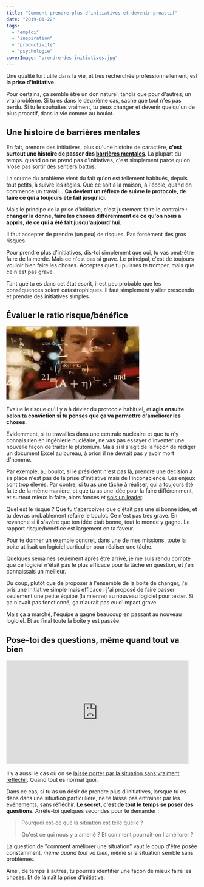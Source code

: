 ```yaml
---
title: "Comment prendre plus d'initiatives et devenir proactif"
date: "2019-01-22"
tags:
  - "emploi"
  - "inspiration"
  - "productivite"
  - "psychologie"
coverImage: "prendre-des-initiatives.jpg"
---
```


Une qualité fort utile dans la vie, et très recherchée professionnellement, est **la prise d'initiative**.

Pour certains, ça semble être un don naturel, tandis que pour d'autres, un vrai problème. Si tu es dans le deuxième cas, sache que tout n'es pas perdu. Si tu le souhaites vraiment, tu peux changer et devenir quelqu'un de plus proactif, dans la vie comme au boulot. <!--more-->

## Une histoire de barrières mentales

En fait, prendre des initiatives, plus qu'une histoire de caractère, **c'est surtout une histoire de passer des [barrières mentales](https://tobal.fr/petite-confidence-sur-la-confiance-en-soi/)**. La plupart du temps. quand on ne prend pas d'initiatives, c'est simplement parce qu'on n'ose pas sortir des sentiers battus.

La source du problème vient du fait qu'on est tellement habitués, depuis tout petits, à suivre les règles. Que ce soit à la maison, à l'école, quand on commence un travail... **Ça devient un réflexe de suivre le protocole, de faire ce qui a toujours été fait jusqu'ici**.

Mais le principe de la prise d'initiative, c'est justement faire le contraire : **changer la donne, faire les choses différemment de ce qu'on nous a appris, de ce qui a été fait jusqu'aujourd'hui**.

Il faut accepter de prendre (un peu) de risques. Pas forcément des gros risques.

Pour prendre plus d'initiatives, dis-toi simplement que oui, tu vas peut-être faire de la merde. Mais ce n'est pas si grave. Le principal, c'est de toujours vouloir bien faire les choses. Acceptes que tu puisses te tromper, mais que ce n'est pas grave.

Tant que tu es dans cet état esprit, il est peu probable que les conséquences soient catastrophiques. Il faut simplement y aller crescendo et prendre des initiatives simples.

## Évaluer le ratio risque/bénéfice

![](images/calcul-decisions.gif)

Évalue le risque qu'il y a à dévier du protocole habituel, et **agis ensuite selon ta conviction si tu penses que ça va permettre d'améliorer les choses**.

Évidemment, si tu travailles dans une centrale nucléaire et que tu n'y connais rien en ingénierie nucléaire, ne vas pas essayer d'inventer une nouvelle façon de traiter le plutonium. Mais si il s'agit de la façon de rédiger un document Excel au bureau, à priori il ne devrait pas y avoir mort d'homme.

Par exemple, au boulot, si le président n'est pas là, prendre une décision à sa place n'est pas de la prise d'initiative mais de l'inconscience. Les enjeux sont trop élevés. Par contre, si tu as une tâche à réaliser, qui a toujours été faite de la même manière, et que tu as une idée pour la faire différemment, et surtout mieux la faire, alors fonces et [sois un leader](https://tobal.fr/le-secret-pour-devenir-un-bon-leader/).

Quel est le risque ? Que tu t'aperçoives que c'était pas une si bonne idée, et tu devras probablement refaire le boulot. Ce n'est pas très grave. En revanche si il s'avère que ton idée était bonne, tout le monde y gagne. Le rapport risque/bénéfice est largement en ta faveur.

Pour te donner un exemple concret, dans une de mes missions, toute la boite utilisait un logiciel particulier pour réaliser une tâche.

Quelques semaines seulement après être arrivé, je me suis rendu compte que ce logiciel n'était pas le plus efficace pour la tâche en question, et j'en connaissais un meilleur.

Du coup, plutôt que de proposer à l'ensemble de la boite de changer, j'ai pris une initiative simple mais efficace : j'ai proposé de faire passer seulement une petite équipe (la mienne) au nouveau logiciel pour tester. Si ça n'avait pas fonctionné, ça n'aurait pas eu d'impact grave.

Mais ça a marché, l'équipe a gagné beaucoup en passant au nouveau logiciel. Et au final toute la boite y est passée.

## Pose-toi des questions, même quand tout va bien

<iframe class="giphy-embed" src="https://giphy.com/embed/oX7tWLnzOzOJQafhCX" width="480" height="271" frameborder="0" allowfullscreen="allowfullscreen"></iframe>

Il y a aussi le cas où on se [laisse porter par la situation sans vraiment réfléchir](https://tobal.fr/la-loi-du-moindre-effort/). Quand tout es normal quoi.

Dans ce cas, si tu as un désir de prendre plus d'initiatives, lorsque tu es dans dans une situation particulière, ne te laisse pas entrainer par les événements, sans réfléchir. **Le secret, c'est de tout le temps se poser des questions**. Arrête-toi quelques secondes pour te demander :

> Pourquoi est-ce que la situation est telle quelle ?
>
> Qu'est ce qui nous y a amené ? Et comment pourrait-on l'améliorer ?

La question de "comment améliorer une situation" vaut le coup d'être posée constamment, _même quand tout va bien_, même si la situation semble sans problèmes.

Ainsi, de temps à autres, tu pourras identifier une façon de mieux faire les choses. Et de là naît la prise d'initiative.
